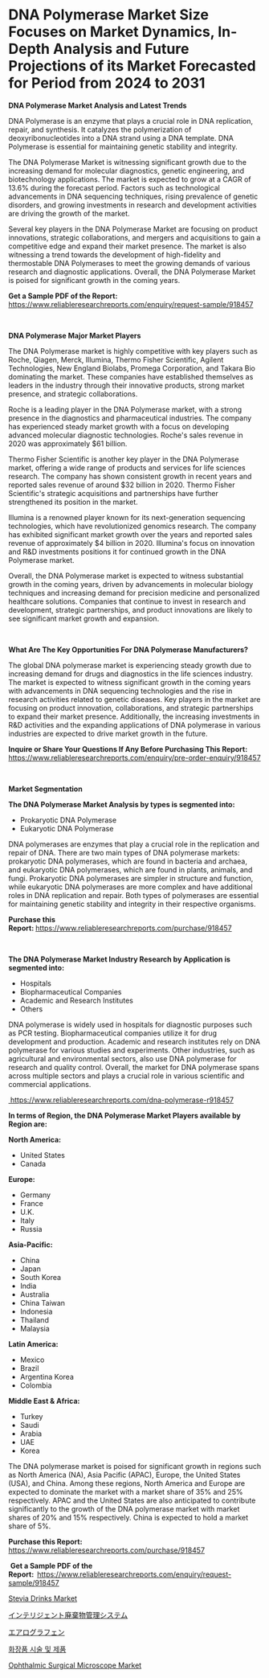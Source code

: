 <p><h1>DNA Polymerase Market Size Focuses on Market Dynamics, In-Depth Analysis and Future Projections of its Market Forecasted for Period from 2024 to 2031</h1></p><p><strong>DNA Polymerase Market Analysis and Latest Trends</strong></p>
<p><p>DNA Polymerase is an enzyme that plays a crucial role in DNA replication, repair, and synthesis. It catalyzes the polymerization of deoxyribonucleotides into a DNA strand using a DNA template. DNA Polymerase is essential for maintaining genetic stability and integrity.</p><p>The DNA Polymerase Market is witnessing significant growth due to the increasing demand for molecular diagnostics, genetic engineering, and biotechnology applications. The market is expected to grow at a CAGR of 13.6% during the forecast period. Factors such as technological advancements in DNA sequencing techniques, rising prevalence of genetic disorders, and growing investments in research and development activities are driving the growth of the market.</p><p>Several key players in the DNA Polymerase Market are focusing on product innovations, strategic collaborations, and mergers and acquisitions to gain a competitive edge and expand their market presence. The market is also witnessing a trend towards the development of high-fidelity and thermostable DNA Polymerases to meet the growing demands of various research and diagnostic applications. Overall, the DNA Polymerase Market is poised for significant growth in the coming years.</p></p>
<p><strong>Get a Sample PDF of the Report:&nbsp;</strong> <a href="https://www.reliableresearchreports.com/enquiry/request-sample/918457">https://www.reliableresearchreports.com/enquiry/request-sample/918457</a></p>
<p>&nbsp;</p>
<p><strong>DNA Polymerase Major Market Players</strong></p>
<p><p>The DNA Polymerase market is highly competitive with key players such as Roche, Qiagen, Merck, Illumina, Thermo Fisher Scientific, Agilent Technologies, New England Biolabs, Promega Corporation, and Takara Bio dominating the market. These companies have established themselves as leaders in the industry through their innovative products, strong market presence, and strategic collaborations.</p><p>Roche is a leading player in the DNA Polymerase market, with a strong presence in the diagnostics and pharmaceutical industries. The company has experienced steady market growth with a focus on developing advanced molecular diagnostic technologies. Roche's sales revenue in 2020 was approximately $61 billion.</p><p>Thermo Fisher Scientific is another key player in the DNA Polymerase market, offering a wide range of products and services for life sciences research. The company has shown consistent growth in recent years and reported sales revenue of around $32 billion in 2020. Thermo Fisher Scientific's strategic acquisitions and partnerships have further strengthened its position in the market.</p><p>Illumina is a renowned player known for its next-generation sequencing technologies, which have revolutionized genomics research. The company has exhibited significant market growth over the years and reported sales revenue of approximately $4 billion in 2020. Illumina's focus on innovation and R&D investments positions it for continued growth in the DNA Polymerase market.</p><p>Overall, the DNA Polymerase market is expected to witness substantial growth in the coming years, driven by advancements in molecular biology techniques and increasing demand for precision medicine and personalized healthcare solutions. Companies that continue to invest in research and development, strategic partnerships, and product innovations are likely to see significant market growth and expansion.</p></p>
<p>&nbsp;</p>
<p><strong>What Are The Key Opportunities For DNA Polymerase Manufacturers?</strong></p>
<p><p>The global DNA polymerase market is experiencing steady growth due to increasing demand for drugs and diagnostics in the life sciences industry. The market is expected to witness significant growth in the coming years with advancements in DNA sequencing technologies and the rise in research activities related to genetic diseases. Key players in the market are focusing on product innovation, collaborations, and strategic partnerships to expand their market presence. Additionally, the increasing investments in R&D activities and the expanding applications of DNA polymerase in various industries are expected to drive market growth in the future.</p></p>
<p><strong>Inquire or Share Your Questions If Any Before Purchasing This Report:</strong> <a href="https://www.reliableresearchreports.com/enquiry/pre-order-enquiry/918457">https://www.reliableresearchreports.com/enquiry/pre-order-enquiry/918457</a></p>
<p>&nbsp;</p>
<p><strong>Market Segmentation</strong></p>
<p><strong>The DNA Polymerase Market Analysis by types is segmented into:</strong></p>
<p><ul><li>Prokaryotic DNA Polymerase</li><li>Eukaryotic DNA Polymerase</li></ul></p>
<p><p>DNA polymerases are enzymes that play a crucial role in the replication and repair of DNA. There are two main types of DNA polymerase markets: prokaryotic DNA polymerases, which are found in bacteria and archaea, and eukaryotic DNA polymerases, which are found in plants, animals, and fungi. Prokaryotic DNA polymerases are simpler in structure and function, while eukaryotic DNA polymerases are more complex and have additional roles in DNA replication and repair. Both types of polymerases are essential for maintaining genetic stability and integrity in their respective organisms.</p></p>
<p><strong>Purchase this Report:&nbsp;</strong><a href="https://www.reliableresearchreports.com/purchase/918457">https://www.reliableresearchreports.com/purchase/918457</a></p>
<p>&nbsp;</p>
<p><strong>The DNA Polymerase Market Industry Research by Application is segmented into:</strong></p>
<p><ul><li>Hospitals</li><li>Biopharmaceutical Companies</li><li>Academic and Research Institutes</li><li>Others</li></ul></p>
<p><p>DNA polymerase is widely used in hospitals for diagnostic purposes such as PCR testing. Biopharmaceutical companies utilize it for drug development and production. Academic and research institutes rely on DNA polymerase for various studies and experiments. Other industries, such as agricultural and environmental sectors, also use DNA polymerase for research and quality control. Overall, the market for DNA polymerase spans across multiple sectors and plays a crucial role in various scientific and commercial applications.</p></p>
<p><a href="https://www.reliableresearchreports.com/dna-polymerase-r918457">&nbsp;https://www.reliableresearchreports.com/dna-polymerase-r918457</a></p>
<p><strong>In terms of Region, the DNA Polymerase Market Players available by Region are:</strong></p>
<p>
    <p> <strong> North America: </strong>
        <ul>
            <li>United States</li>
            <li>Canada</li>
        </ul>
        </p> 
    <p> <strong> Europe: </strong>
        <ul>
            <li>Germany</li>
            <li>France</li>
            <li>U.K.</li>
            <li>Italy</li>
            <li>Russia</li>
        </ul>
        </p> 
    <p> <strong> Asia-Pacific: </strong>
        <ul>
            <li>China</li>
            <li>Japan</li>
            <li>South Korea</li>
            <li>India</li>
            <li>Australia</li>
            <li>China Taiwan</li>
            <li>Indonesia</li>
            <li>Thailand</li>
            <li>Malaysia</li>
        </ul>
        </p> 
    <p> <strong> Latin America: </strong>
        <ul>
            <li>Mexico</li>
            <li>Brazil</li>
            <li>Argentina Korea</li>
            <li>Colombia</li>
        </ul>
        </p> 
    <p> <strong> Middle East & Africa: </strong>
        <ul>
            <li>Turkey</li>
            <li>Saudi</li>
            <li>Arabia</li>
            <li>UAE</li>
            <li>Korea</li>
        </ul>
    </p>
    </p>
<p><p>The DNA polymerase market is poised for significant growth in regions such as North America (NA), Asia Pacific (APAC), Europe, the United States (USA), and China. Among these regions, North America and Europe are expected to dominate the market with a market share of 35% and 25% respectively. APAC and the United States are also anticipated to contribute significantly to the growth of the DNA polymerase market with market shares of 20% and 15% respectively. China is expected to hold a market share of 5%.</p></p>
<p><strong>Purchase this Report: </strong><a href="https://www.reliableresearchreports.com/purchase/918457">https://www.reliableresearchreports.com/purchase/918457</a></p>
<p>&nbsp;<strong>Get a Sample PDF of the Report:&nbsp;&nbsp;</strong><a href="https://www.reliableresearchreports.com/enquiry/request-sample/918457">https://www.reliableresearchreports.com/enquiry/request-sample/918457</a></p>
<p><strong></strong></p>
<p><p><a href="https://www.linkedin.com/pulse/stevia-drinks-market-size-trends-complete-industry-blyvc?trackingId=fY0t7OcmzRl4vqe1%2BFpTBg%3D%3D">Stevia Drinks Market</a></p><p><a href="https://github.com/hwbcz413288296/Market-Research-Report-List-2/blob/main/189740955127.md">インテリジェント廃棄物管理システム</a></p><p><a href="https://github.com/JacksonWiza1924/Market-Research-Report-List-1/blob/main/705840455128.md">エアログラフェン</a></p><p><a href="https://github.com/RichardLueilwitz787/Market-Research-Report-List-1/blob/main/836504252911.md">화장품 시술 및 제품</a></p><p><a href="https://www.linkedin.com/pulse/ophthalmic-surgical-microscope-market-report-reveals-latest-aif8e">Ophthalmic Surgical Microscope Market</a></p></p>